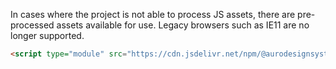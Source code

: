 In cases where the project is not able to process JS assets, there are pre-processed assets available for use. Legacy browsers such as IE11 are no longer supported.

```html
<script type="module" src="https://cdn.jsdelivr.net/npm/@aurodesignsystem/{{ monorepoName }}@{{ formkitVersion }}/{{ namespace }}-{{ name }}/+esm"></script>
```

